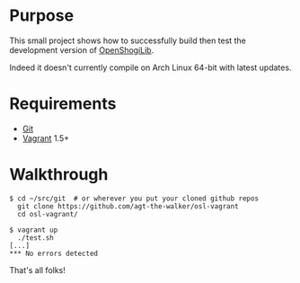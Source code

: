# Purpose

This small project shows how to successfully build then test the development
version of
[OpenShogiLib](http://gps.tanaka.ecc.u-tokyo.ac.jp/gpsshogi/index.php?OpenShogiLib).

Indeed it doesn't currently compile on Arch Linux 64-bit with latest updates.

# Requirements

* [Git](http://git-scm.com/)
* [Vagrant](https://www.vagrantup.com/) 1.5+

# Walkthrough

    $ cd ~/src/git  # or wherever you put your cloned github repos
      git clone https://github.com/agt-the-walker/osl-vagrant
      cd osl-vagrant/

    $ vagrant up
      ./test.sh
    [...]
    *** No errors detected

That's all folks!
